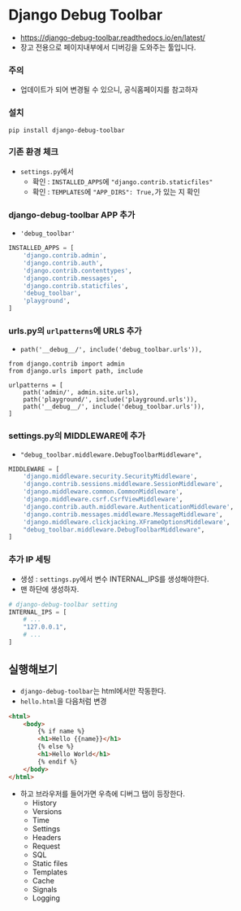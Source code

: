 # Django Debug Toolbar
- https://django-debug-toolbar.readthedocs.io/en/latest/
- 장고 전용으로 페이지내부에서 디버깅을 도와주는 툴입니다.

### 주의
- 업데이트가 되어 변경될 수 있으니, 공식홈페이지를 참고하자

### 설치
`pip install django-debug-toolbar`

### 기존 환경 체크
- `settings.py`에서
    - 확인 : `INSTALLED_APPS`에 `"django.contrib.staticfiles"`
    - 확인 : `TEMPLATES`에 `"APP_DIRS": True,`가 있는 지 확인

### django-debug-toolbar APP 추가
- `'debug_toolbar'`

```python
INSTALLED_APPS = [
    'django.contrib.admin',
    'django.contrib.auth',
    'django.contrib.contenttypes',
    'django.contrib.messages',
    'django.contrib.staticfiles',
    'debug_toolbar',
    'playground',
]
```

### urls.py의 `urlpatterns`에 URLS 추가
- `path('__debug__/', include('debug_toolbar.urls')),`
```
from django.contrib import admin
from django.urls import path, include

urlpatterns = [
    path('admin/', admin.site.urls),
    path('playground/', include('playground.urls')),
    path('__debug__/', include('debug_toolbar.urls')),
]
```

### settings.py의 MIDDLEWARE에 추가
- `"debug_toolbar.middleware.DebugToolbarMiddleware",`

```python
MIDDLEWARE = [
    'django.middleware.security.SecurityMiddleware',
    'django.contrib.sessions.middleware.SessionMiddleware',
    'django.middleware.common.CommonMiddleware',
    'django.middleware.csrf.CsrfViewMiddleware',
    'django.contrib.auth.middleware.AuthenticationMiddleware',
    'django.contrib.messages.middleware.MessageMiddleware',
    'django.middleware.clickjacking.XFrameOptionsMiddleware',
    "debug_toolbar.middleware.DebugToolbarMiddleware",
]
```

### 추가 IP 세팅
- 생성 : `settings.py`에서 변수 INTERNAL_IPS를 생성해야한다.
- 맨 하단에 생성하자.
```python
# django-debug-toolbar setting
INTERNAL_IPS = [
    # ...
    "127.0.0.1",
    # ...
]
```

## 실행해보기
- `django-debug-toolbar`는 html에서만 작동한다.
- `hello.html`을 다음처럼 변경
```html
<html>
    <body>
        {% if name %}
        <h1>Hello {{name}}</h1>
        {% else %}
        <h1>Hello World</h1>
        {% endif %}
    </body>
</html>
```
- 하고 브라우저를 들어가면 우측에 디버그 탭이 등장한다.
    - History
    - Versions
    - Time
    - Settings
    - Headers
    - Request
    - SQL
    - Static files
    - Templates
    - Cache
    - Signals
    - Logging
 